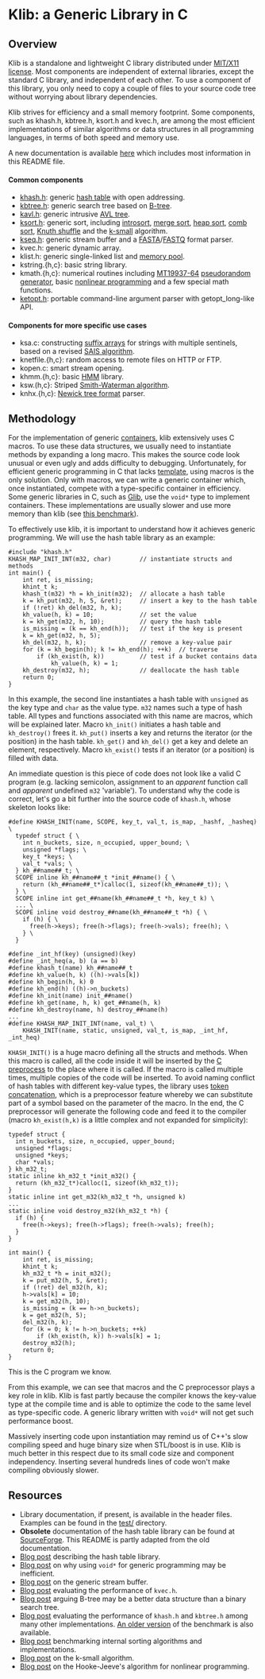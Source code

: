 # Klib: a Generic Library in C

## <a name="overview"></a>Overview

Klib is a standalone and lightweight C library distributed under [MIT/X11
license][1]. Most components are independent of external libraries, except the
standard C library, and independent of each other. To use a component of this
library, you only need to copy a couple of files to your source code tree
without worrying about library dependencies.

Klib strives for efficiency and a small memory footprint. Some components, such
as khash.h, kbtree.h, ksort.h and kvec.h, are among the most efficient
implementations of similar algorithms or data structures in all programming
languages, in terms of both speed and memory use.

A new documentation is available [here](http://attractivechaos.github.io/klib/)
which includes most information in this README file.

#### Common components

* [khash.h][khash]: generic [hash table][2] with open addressing.
* [kbtree.h][kbtree]: generic search tree based on [B-tree][3].
* [kavl.h][kavl]: generic intrusive [AVL tree][wiki-avl].
* [ksort.h][ksort]: generic sort, including [introsort][4], [merge sort][5], [heap sort][6], [comb sort][7], [Knuth shuffle][8] and the [k-small][9] algorithm.
* [kseq.h][kseq]: generic stream buffer and a [FASTA][10]/[FASTQ][11] format parser.
* kvec.h: generic dynamic array.
* klist.h: generic single-linked list and [memory pool][12].
* kstring.{h,c}: basic string library.
* kmath.{h,c}: numerical routines including [MT19937-64][13] [pseudorandom generator][14], basic [nonlinear programming][15] and a few special math functions.
* [ketopt.h][ketopt]: portable command-line argument parser with getopt\_long-like API.

#### Components for more specific use cases

* ksa.c: constructing [suffix arrays][16] for strings with multiple sentinels, based on a revised [SAIS algorithm][17].
* knetfile.{h,c}: random access to remote files on HTTP or FTP.
* kopen.c: smart stream opening.
* khmm.{h,c}: basic [HMM][18] library.
* ksw.(h,c}: Striped [Smith-Waterman algorithm][19].
* knhx.{h,c}: [Newick tree format][20] parser.


## <a name="methodology"></a>Methodology

For the implementation of generic [containers][21], klib extensively uses C
macros. To use these data structures, we usually need to instantiate methods by
expanding a long macro. This makes the source code look unusual or even ugly
and adds difficulty to debugging. Unfortunately, for efficient generic
programming in C that lacks [template][22], using macros is the only
solution. Only with macros, we can write a generic container which, once
instantiated, compete with a type-specific container in efficiency. Some
generic libraries in C, such as [Glib][23], use the `void*` type to implement
containers. These implementations are usually slower and use more memory than
klib (see [this benchmark][31]).

To effectively use klib, it is important to understand how it achieves generic
programming. We will use the hash table library as an example:

    #include "khash.h"
    KHASH_MAP_INIT_INT(m32, char)        // instantiate structs and methods
    int main() {
        int ret, is_missing;
        khint_t k;
        khash_t(m32) *h = kh_init(m32);  // allocate a hash table
        k = kh_put(m32, h, 5, &ret);     // insert a key to the hash table
        if (!ret) kh_del(m32, h, k);
        kh_value(h, k) = 10;             // set the value
        k = kh_get(m32, h, 10);          // query the hash table
        is_missing = (k == kh_end(h));   // test if the key is present
        k = kh_get(m32, h, 5);
        kh_del(m32, h, k);               // remove a key-value pair
        for (k = kh_begin(h); k != kh_end(h); ++k)  // traverse
            if (kh_exist(h, k))          // test if a bucket contains data
    			kh_value(h, k) = 1;
        kh_destroy(m32, h);              // deallocate the hash table
        return 0;
    }

In this example, the second line instantiates a hash table with `unsigned` as
the key type and `char` as the value type. `m32` names such a type of hash table.
All types and functions associated with this name are macros, which will be
explained later. Macro `kh_init()` initiates a hash table and `kh_destroy()`
frees it. `kh_put()` inserts a key and returns the iterator (or the position)
in the hash table. `kh_get()` and `kh_del()` get a key and delete an element,
respectively. Macro `kh_exist()` tests if an iterator (or a position) is filled
with data.

An immediate question is this piece of code does not look like a valid C
program (e.g. lacking semicolon, assignment to an _apparent_ function call and
_apparent_ undefined `m32` 'variable'). To understand why the code is correct,
let's go a bit further into the source code of `khash.h`, whose skeleton looks
like:

    #define KHASH_INIT(name, SCOPE, key_t, val_t, is_map, _hashf, _hasheq) \
      typedef struct { \
        int n_buckets, size, n_occupied, upper_bound; \
        unsigned *flags; \
        key_t *keys; \
        val_t *vals; \
      } kh_##name##_t; \
      SCOPE inline kh_##name##_t *init_##name() { \
        return (kh_##name##_t*)calloc(1, sizeof(kh_##name##_t)); \
      } \
      SCOPE inline int get_##name(kh_##name##_t *h, key_t k) \
      ... \
      SCOPE inline void destroy_##name(kh_##name##_t *h) { \
        if (h) { \
          free(h->keys); free(h->flags); free(h->vals); free(h); \
        } \
      }
    
    #define _int_hf(key) (unsigned)(key)
    #define _int_heq(a, b) (a == b)
    #define khash_t(name) kh_##name##_t
    #define kh_value(h, k) ((h)->vals[k])
    #define kh_begin(h, k) 0
    #define kh_end(h) ((h)->n_buckets)
    #define kh_init(name) init_##name()
    #define kh_get(name, h, k) get_##name(h, k)
    #define kh_destroy(name, h) destroy_##name(h)
    ...
    #define KHASH_MAP_INIT_INT(name, val_t) \
    	KHASH_INIT(name, static, unsigned, val_t, is_map, _int_hf, _int_heq)

`KHASH_INIT()` is a huge macro defining all the structs and methods. When this
macro is called, all the code inside it will be inserted by the [C
preprocess][37] to the place where it is called. If the macro is called
multiple times, multiple copies of the code will be inserted. To avoid naming
conflict of hash tables with different key-value types, the library uses [token
concatenation][36], which is a preprocessor feature whereby we can substitute
part of a symbol based on the parameter of the macro. In the end, the C
preprocessor will generate the following code and feed it to the compiler
(macro `kh_exist(h,k)` is a little complex and not expanded for simplicity):

    typedef struct {
      int n_buckets, size, n_occupied, upper_bound;
      unsigned *flags;
      unsigned *keys;
      char *vals;
    } kh_m32_t;
    static inline kh_m32_t *init_m32() {
      return (kh_m32_t*)calloc(1, sizeof(kh_m32_t));
    }
    static inline int get_m32(kh_m32_t *h, unsigned k)
    ...
    static inline void destroy_m32(kh_m32_t *h) {
      if (h) {
        free(h->keys); free(h->flags); free(h->vals); free(h);
      }
    }

	int main() {
		int ret, is_missing;
		khint_t k;
		kh_m32_t *h = init_m32();
		k = put_m32(h, 5, &ret);
		if (!ret) del_m32(h, k);
		h->vals[k] = 10;
		k = get_m32(h, 10);
		is_missing = (k == h->n_buckets);
		k = get_m32(h, 5);
		del_m32(h, k);
		for (k = 0; k != h->n_buckets; ++k)
			if (kh_exist(h, k)) h->vals[k] = 1;
		destroy_m32(h);
		return 0;
	}

This is the C program we know.

From this example, we can see that macros and the C preprocessor plays a key
role in klib. Klib is fast partly because the compiler knows the key-value
type at the compile time and is able to optimize the code to the same level
as type-specific code. A generic library written with `void*` will not get such
performance boost.

Massively inserting code upon instantiation may remind us of C++'s slow
compiling speed and huge binary size when STL/boost is in use. Klib is much
better in this respect due to its small code size and component independency.
Inserting several hundreds lines of code won't make compiling obviously slower.

## <a name="resources"></a>Resources

* Library documentation, if present, is available in the header files. Examples
can be found in the [test/][24] directory.
* **Obsolete** documentation of the hash table library can be found at
[SourceForge][25]. This README is partly adapted from the old documentation.
* [Blog post][26] describing the hash table library.
* [Blog post][27] on why using `void*` for generic programming may be inefficient.
* [Blog post][28] on the generic stream buffer.
* [Blog post][29] evaluating the performance of `kvec.h`.
* [Blog post][30] arguing B-tree may be a better data structure than a binary search tree.
* [Blog post][31] evaluating the performance of `khash.h` and `kbtree.h` among many other implementations.
[An older version][33] of the benchmark is also available.
* [Blog post][34] benchmarking internal sorting algorithms and implementations.
* [Blog post][32] on the k-small algorithm.
* [Blog post][35] on the Hooke-Jeeve's algorithm for nonlinear programming.

[1]: http://en.wikipedia.org/wiki/MIT_License
[2]: https://en.wikipedia.org/wiki/Hash_table
[3]: http://en.wikipedia.org/wiki/B-tree
[4]: http://en.wikipedia.org/wiki/Introsort
[5]: http://en.wikipedia.org/wiki/Merge_sort
[6]: http://en.wikipedia.org/wiki/Heapsort
[7]: http://en.wikipedia.org/wiki/Comb_sort
[8]: http://en.wikipedia.org/wiki/Fisher-Yates_shuffle
[9]: http://en.wikipedia.org/wiki/Selection_algorithm
[10]: http://en.wikipedia.org/wiki/FASTA_format
[11]: http://en.wikipedia.org/wiki/FASTQ_format
[12]: http://en.wikipedia.org/wiki/Memory_pool
[13]: http://en.wikipedia.org/wiki/Mersenne_twister
[14]: http://en.wikipedia.org/wiki/Pseudorandom_generator
[15]: http://en.wikipedia.org/wiki/Nonlinear_programming
[16]: http://en.wikipedia.org/wiki/Suffix_array
[17]: https://sites.google.com/site/yuta256/sais
[18]: http://en.wikipedia.org/wiki/Hidden_Markov_model
[19]: http://en.wikipedia.org/wiki/Smith-Waterman_algorithm
[20]: http://en.wikipedia.org/wiki/Newick_format
[21]: http://en.wikipedia.org/wiki/Container_(abstract_data_type)
[22]: http://en.wikipedia.org/wiki/Template_(C%2B%2B)
[23]: http://en.wikipedia.org/wiki/GLib
[24]: https://github.com/attractivechaos/klib/tree/master/test
[25]: http://klib.sourceforge.net/
[26]: http://attractivechaos.wordpress.com/2008/09/02/implementing-generic-hash-library-in-c/
[27]: http://attractivechaos.wordpress.com/2008/10/02/using-void-in-generic-c-programming-may-be-inefficient/
[28]: http://attractivechaos.wordpress.com/2008/10/11/a-generic-buffered-stream-wrapper/
[29]: http://attractivechaos.wordpress.com/2008/09/19/c-array-vs-c-vector/
[30]: http://attractivechaos.wordpress.com/2008/09/24/b-tree-vs-binary-search-tree/
[31]: http://attractivechaos.wordpress.com/2008/10/07/another-look-at-my-old-benchmark/
[32]: http://attractivechaos.wordpress.com/2008/09/13/calculating-median/
[33]: http://attractivechaos.wordpress.com/2008/08/28/comparison-of-hash-table-libraries/
[34]: http://attractivechaos.wordpress.com/2008/08/28/comparison-of-internal-sorting-algorithms/
[35]: http://attractivechaos.wordpress.com/2008/08/24/derivative-free-optimization-dfo/
[36]: http://en.wikipedia.org/wiki/C_preprocessor#Token_concatenation
[37]: http://en.wikipedia.org/wiki/C_preprocessor

[wiki-avl]: https://en.wikipedia.org/wiki/AVL_tree

[kbtree]: http://attractivechaos.github.io/klib/#KBtree%3A%20generic%20ordered%20map:%5B%5BKBtree%3A%20generic%20ordered%20map%5D%5D
[khash]: http://attractivechaos.github.io/klib/#Khash%3A%20generic%20hash%20table:%5B%5BKhash%3A%20generic%20hash%20table%5D%5D
[kseq]: http://attractivechaos.github.io/klib/#Kseq%3A%20stream%20buffer%20and%20FASTA%2FQ%20parser:%5B%5BKseq%3A%20stream%20buffer%20and%20FASTA%2FQ%20parser%5D%5D
[ksort]: http://attractivechaos.github.io/klib/#Ksort%3A%20sorting%2C%20shuffling%2C%20heap%20and%20k-small:%5B%5BKsort%3A%20sorting%2C%20shuffling%2C%20heap%20and%20k-small%5D%5D
[kavl]: http://attractivechaos.github.io/klib/#KAVL%3A%20generic%20intrusive%20AVL%20tree
[ketopt]: http://attractivechaos.github.io/klib/#Ketopt%3A%20parsing%20command-line%20arguments

